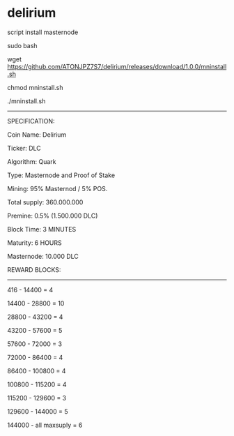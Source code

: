 # delirium

script install masternode 

sudo bash

wget https://github.com/ATONJPZ7S7/delirium/releases/download/1.0.0/mninstall.sh

chmod mninstall.sh

./mninstall.sh

-------------------
SPECIFICATION:

Coin Name: Delirium

Ticker: DLC

Algorithm: Quark

Type: Masternode and Proof of Stake

Mining: 95% Masternod / 5% POS.

Total supply: 360.000.000

Premine: 0.5% (1.500.000 DLC)

Block Time: 3 MINUTES

Maturity: 6 HOURS

Masternode: 10.000 DLC

REWARD BLOCKS:

-------------------

416 - 14400 = 4

14400 - 28800 = 10 

28800 - 43200 = 4 

43200 - 57600 = 5

57600 - 72000 = 3

72000 - 86400 = 4

86400 - 100800 = 4 

100800 - 115200 = 4

115200 - 129600 = 3

129600 - 144000 = 5

144000 - all maxsuply = 6
